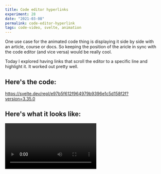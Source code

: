 ```yaml
---
title: Code editor hyperlinks
experiment: 28
date: "2021-03-08"
permalink: code-editor-hyperlink
tags: code-video, svelte, animation
---
```


One use case for the animated code thing is displaying it side by side with an article, course or docs. So keeping the position of the aricle in sync with the code editor (and vice versa) would be really cool.

Today I explored having links that scroll the editor to a specific line and highlight it. It worked out pretty well.

## Here's the code:

https://svelte.dev/repl/e97b5f612f964979b9396e1c5d158f2f?version=3.35.0

## Here's what it looks like:

<video controls src="https://res.cloudinary.com/dzwnkx0mk/video/upload/v1615234860/1000experiments.dev/code-hyperlink_gw8fot.mp4"/>
